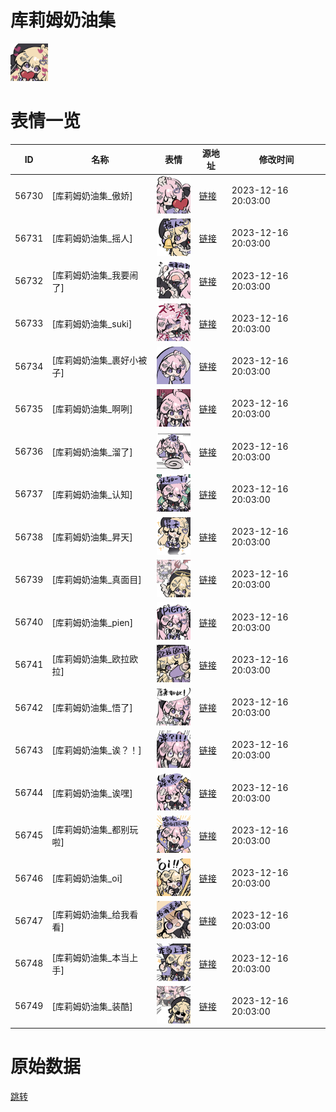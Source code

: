 # 库莉姆奶油集

<img src="./cover.png" height="60" alt="cover" />

# 表情一览

|ID|名称|表情|源地址|修改时间|
|----|----|----|----|----|
|56730|[库莉姆奶油集_傲娇]|<img src="./pic/056730_%5B库莉姆奶油集_傲娇%5D.png" height="60" alt="傲娇"/>|[链接](https://i0.hdslb.com/bfs/garb/514bdd086a13a622e0e0fbb8ec8f1ea5dce0f15c.png)|2023-12-16 20:03:00|
|56731|[库莉姆奶油集_摇人]|<img src="./pic/056731_%5B库莉姆奶油集_摇人%5D.png" height="60" alt="摇人"/>|[链接](https://i0.hdslb.com/bfs/garb/2915e22e27ec66f2d17d036e894c17f9cf58681f.png)|2023-12-16 20:03:00|
|56732|[库莉姆奶油集_我要闹了]|<img src="./pic/056732_%5B库莉姆奶油集_我要闹了%5D.png" height="60" alt="我要闹了"/>|[链接](https://i0.hdslb.com/bfs/garb/ec337bc4545aa62b15e2a4879da0b5ea4c67b2e1.png)|2023-12-16 20:03:00|
|56733|[库莉姆奶油集_suki]|<img src="./pic/056733_%5B库莉姆奶油集_suki%5D.png" height="60" alt="suki"/>|[链接](https://i0.hdslb.com/bfs/garb/8de8017f6ce4f18cc4db2148ddc19ee80aa979d5.png)|2023-12-16 20:03:00|
|56734|[库莉姆奶油集_裹好小被子]|<img src="./pic/056734_%5B库莉姆奶油集_裹好小被子%5D.png" height="60" alt="裹好小被子"/>|[链接](https://i0.hdslb.com/bfs/garb/49eb73d4d961a3d725638bc37d7057e0aacefd86.png)|2023-12-16 20:03:00|
|56735|[库莉姆奶油集_啊咧]|<img src="./pic/056735_%5B库莉姆奶油集_啊咧%5D.png" height="60" alt="啊咧"/>|[链接](https://i0.hdslb.com/bfs/garb/2e3a50f4149ee31edc0aaae04b33d504b84cf988.png)|2023-12-16 20:03:00|
|56736|[库莉姆奶油集_溜了]|<img src="./pic/056736_%5B库莉姆奶油集_溜了%5D.png" height="60" alt="溜了"/>|[链接](https://i0.hdslb.com/bfs/garb/714cb628c61bec3a133cf4d0e2980eb1c98a6d4b.png)|2023-12-16 20:03:00|
|56737|[库莉姆奶油集_认知]|<img src="./pic/056737_%5B库莉姆奶油集_认知%5D.png" height="60" alt="认知"/>|[链接](https://i0.hdslb.com/bfs/garb/81dc7844fcd2cfa3b9a2812adb600b25008837c9.png)|2023-12-16 20:03:00|
|56738|[库莉姆奶油集_昇天]|<img src="./pic/056738_%5B库莉姆奶油集_昇天%5D.png" height="60" alt="昇天"/>|[链接](https://i0.hdslb.com/bfs/garb/331694adb4962efd875089f8015c23d4b2adfc10.png)|2023-12-16 20:03:00|
|56739|[库莉姆奶油集_真面目]|<img src="./pic/056739_%5B库莉姆奶油集_真面目%5D.png" height="60" alt="真面目"/>|[链接](https://i0.hdslb.com/bfs/garb/fd5dc8360d59563a142cc651ae18fefe5e233136.png)|2023-12-16 20:03:00|
|56740|[库莉姆奶油集_pien]|<img src="./pic/056740_%5B库莉姆奶油集_pien%5D.png" height="60" alt="pien"/>|[链接](https://i0.hdslb.com/bfs/garb/69e1fa952c0027bdd353aa6b84fc8af692fb3bdd.png)|2023-12-16 20:03:00|
|56741|[库莉姆奶油集_欧拉欧拉]|<img src="./pic/056741_%5B库莉姆奶油集_欧拉欧拉%5D.png" height="60" alt="欧拉欧拉"/>|[链接](https://i0.hdslb.com/bfs/garb/5785f4ff8b14a3a89f52e4a8386de50cc7182300.png)|2023-12-16 20:03:00|
|56742|[库莉姆奶油集_悟了]|<img src="./pic/056742_%5B库莉姆奶油集_悟了%5D.png" height="60" alt="悟了"/>|[链接](https://i0.hdslb.com/bfs/garb/0f9ef38e8e00f623ec302997e6303b505e63bce1.png)|2023-12-16 20:03:00|
|56743|[库莉姆奶油集_诶？！]|<img src="./pic/056743_%5B库莉姆奶油集_诶？！%5D.png" height="60" alt="诶？！"/>|[链接](https://i0.hdslb.com/bfs/garb/86023ff5d9245268cb9c610dbb2fe0ef813e89d9.png)|2023-12-16 20:03:00|
|56744|[库莉姆奶油集_诶嘿]|<img src="./pic/056744_%5B库莉姆奶油集_诶嘿%5D.png" height="60" alt="诶嘿"/>|[链接](https://i0.hdslb.com/bfs/garb/860589fa69edb1891ae57ad5292308b024ac53c0.png)|2023-12-16 20:03:00|
|56745|[库莉姆奶油集_都别玩啦]|<img src="./pic/056745_%5B库莉姆奶油集_都别玩啦%5D.png" height="60" alt="都别玩啦"/>|[链接](https://i0.hdslb.com/bfs/garb/feec9f30d5a54683ec8d10a7f2964457669c5a0b.png)|2023-12-16 20:03:00|
|56746|[库莉姆奶油集_oi]|<img src="./pic/056746_%5B库莉姆奶油集_oi%5D.png" height="60" alt="oi"/>|[链接](https://i0.hdslb.com/bfs/garb/c3cc03b5c41cd0856367c5f0bc2ac8fa4da6483a.png)|2023-12-16 20:03:00|
|56747|[库莉姆奶油集_给我看看]|<img src="./pic/056747_%5B库莉姆奶油集_给我看看%5D.png" height="60" alt="给我看看"/>|[链接](https://i0.hdslb.com/bfs/garb/6e30951bce75db8f5994693f9d3c4d8100f5459f.png)|2023-12-16 20:03:00|
|56748|[库莉姆奶油集_本当上手]|<img src="./pic/056748_%5B库莉姆奶油集_本当上手%5D.png" height="60" alt="本当上手"/>|[链接](https://i0.hdslb.com/bfs/garb/2a1a850316580b7f8d28815b988c26c84765d589.png)|2023-12-16 20:03:00|
|56749|[库莉姆奶油集_装酷]|<img src="./pic/056749_%5B库莉姆奶油集_装酷%5D.png" height="60" alt="装酷"/>|[链接](https://i0.hdslb.com/bfs/garb/87c23241c0fac930ac6d5d278b3797de1dae2c97.png)|2023-12-16 20:03:00|

# 原始数据

[跳转](./raw.json)

